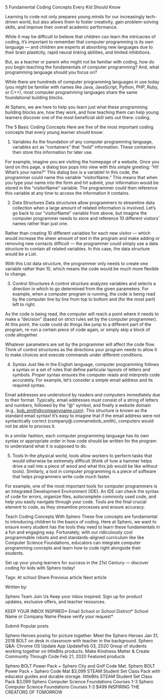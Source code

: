 5 Fundamental Coding Concepts Every Kid Should Know

Learning to code not only prepares young minds for our increasingly tech-driven world, but also allows them to foster creativity, gain problem-solving skills, and improve their overall academic performance.

While it may be difficult to believe that children can learn the intricacies of coding, it’s important to remember that computer programming is its own language — and children are experts at absorbing new languages due to their brain plasticity, rapid neural linking abilities, and limited inhibitions. 

But, as a teacher or parent who might not be familiar with coding, how do you begin teaching the fundamentals of computer programming? And, what programming language should you focus on? 

While there are hundreds of computer programming languages in use today (you might be familiar with names like Java, JavaScript, Python, PHP, Ruby, or C++), most computer programming languages share the same foundational building blocks.

At Sphero, we are here to help you learn just what these programming building blocks are, how they work, and how teaching them can help young learners discover one of the most beneficial skill sets out there: coding.

The 5 Basic Coding Concepts
Here are five of the most important coding concepts that every young learner should know:

1. Variables 
As the foundation of any computer programming language, variables act as “containers” that “hold” information. These containers then store this information for later use.

For example, imagine you are visiting the homepage of a website. Once you land on this page, a dialog box pops into view with this simple greeting: “Hi! What’s your name?” This dialog box is a variable! In this code, the programmer could name this variable “visitorName.” This means that when you type your name into the form and hit submit, your information would be stored in the “visitorName” variable. The programmer could then reference this variable at any time to access the information it contains.

2. Data Structures
Data structures allow programmers to streamline data collection when a large amount of related information is involved. Let’s go back to our “visitorName” variable from above, but imagine the computer programmer needs to store and reference 10 different visitors’ names rather than just one. 

Rather than creating 10 different variables for each new visitor — which would increase the sheer amount of text in the program and make adding or removing new contacts difficult — the programmer could simply use a data structure to contain all related variables. In this case, the data structure would be a List. 

With this List data structure, the programmer only needs to create one variable rather than 10, which means the code would be much more flexible to change.

3. Control Structures
A control structure analyzes variables and selects a direction in which to go determined from the given parameters. For example, when a computer program is running, the code is being read by the computer line by line from top to bottom and (for the most part) left to right. 

As the code is being read, the computer will reach a point where it needs to make a “decision” (based on strict rules set by the computer programmer). At this point, the code could do things like jump to a different part of the program, re-run a certain piece of code again, or simply skip a block of code altogether. 

Whatever parameters are set by the programmer will affect the code flow. Think of control structures as the directions your program needs to allow it to make choices and execute commands under different conditions.

4. Syntax
Just like in the English language, computer programming follows a syntax or a set of rules that define particular layouts of letters and symbols. Proper syntax ensures the computer reads and interprets code accurately. For example, let’s consider a simple email address and its required syntax. 

Email addresses are understood by readers and computers immediately due to their format. Typically, email addresses must consist of a string of letters and numbers, followed by the “@” symbol, and finally a website domain (e.g., bob_smith@companyname.com). This structure is known as the standard email syntax! It’s easy to imagine that if the email address were not syntactically correct (company@.comnamebob_smith), computers would not be able to process it.

In a similar fashion, each computer programming language has its own syntax or appropriate order in how code should be written for the program to understand what it is supposed to do. 

5. Tools
In the physical world, tools allow workers to perform tasks that would otherwise be extremely difficult (think of how a hammer helps drive a nail into a piece of wood and what this job would be like without tools). Similarly, a tool in computer programming is a piece of software that helps programmers write code much faster. 

For example, one of the most important tools for computer programmers is an Integrated Development Environment (IDE). An IDE can check the syntax of code for errors, organize files, autocomplete commonly used code, and help you easily navigate through your code. Tools are the final crucial element to code, as they streamline processes and ensure accuracy.

Teach Coding Concepts With Sphero
These five concepts are fundamental to introducing children to the basics of coding. Here at Sphero, we want to ensure every student has the tools they need to learn these fundamentals in a fun and engaging way. Fortunately, with our ridiculously cool programmable robots and and standards-aligned curriculum like like Computer Science Foundations, educators can integrate computer programming concepts and learn how to code right alongside their students.


Set up your young learners for success in the 21st Century — discover coding for kids with Sphero today!

Tags: 
At school
Share
Previous article
Next article

Written by:

Sphero Team
Join Us
Keep your inbox inspired. Sign up for product updates, exclusive offers, and teacher resources.

KEEP YOUR INBOX INSPIRED*
Email
School or School District*
School Name or Company Name
Please verify your request*

Submit
Popular posts

Sphero Heroes posing for picture together. 
Meet the Sphero Heroes
Jan 31, 2018
BOLT on desk in classroom with teacher in the background.
Sphero Q&A: Chrome OS Update
App UpdateFeb 03, 2020
Group of students working together on littleBits products.
Make Kindness Matter & Create Community Through Code
Feb 21, 2020
Featured products

Sphero BOLT Power Pack + Sphero City and Golf Code Mat.
Sphero BOLT Power Pack + Sphero Code Mat
$3,099
STEAM Student Set Class Pack with educator guides and durable storage.
littleBits STEAM Student Set Class Pack
$3,099
Sphero Computer Science Foundations Courses 1-3
Sphero Computer Science Foundations Courses 1-3
$499
INSPIRING THE CREATORS OF TOMORROW














